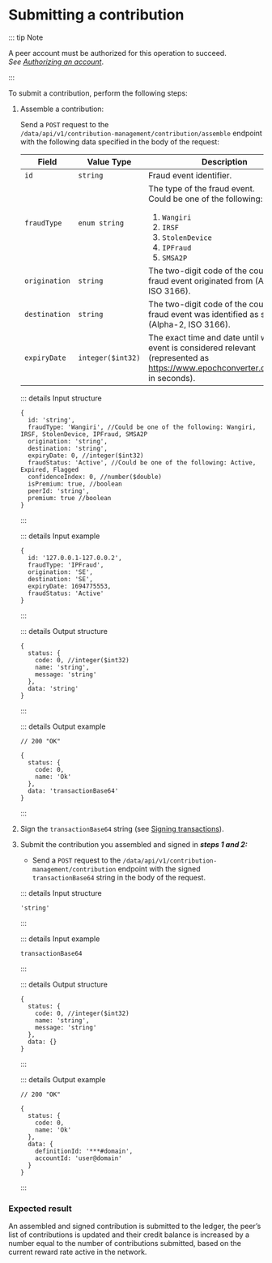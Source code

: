 # Submitting a contribution

::: tip Note

A peer account must be authorized for this operation to succeed. <br>_See [Authorizing an account](authorizing-an-account.md)_.

:::

To submit a contribution, perform the following steps:

1. Assemble a contribution:

   Send a `POST` request to the <br> `/data/api/v1/contribution-management/contribution/assemble` endpoint with the following data specified in the body of the request:

   | Field | Value Type | Description |
   | --- | --- | --- |
   | `id` | `string` | Fraud event identifier. |
   | `fraudType` | `enum string` | The type of the fraud event. <br> Could be one of the following:<ol><li>`Wangiri`</li><li>`IRSF`</li><li>`StolenDevice`</li><li>`IPFraud`</li><li>`SMSA2P`</li></ol> |
   | `origination` | `string` | The two-digit code of the country the fraud event originated from (Alpha-2, ISO 3166). |
   | `destination` | `string` | The two-digit code of the country the fraud event was identified as such (Alpha-2, ISO 3166). |
   | `expiryDate` | `integer($int32)` | The exact time and date until which the event is considered relevant (represented as https://www.epochconverter.com/clock in seconds). |

   ::: details Input structure

   ```json5
   {
     id: 'string',
     fraudType: 'Wangiri', //Could be one of the following: Wangiri, IRSF, StolenDevice, IPFraud, SMSA2P
     origination: 'string',
     destination: 'string',
     expiryDate: 0, //integer($int32)
     fraudStatus: 'Active', //Could be one of the following: Active, Expired, Flagged
     confidenceIndex: 0, //number($double)
     isPremium: true, //boolean
     peerId: 'string',
     premium: true //boolean
   }
   ```

   :::

   ::: details Input example

   ```json5
   {
     id: '127.0.0.1-127.0.0.2',
     fraudType: 'IPFraud',
     origination: 'SE',
     destination: 'SE',
     expiryDate: 1694775553,
     fraudStatus: 'Active'
   }
   ```

   :::

   ::: details Output structure

   ```json5
   {
     status: {
       code: 0, //integer($int32)
       name: 'string',
       message: 'string'
     },
     data: 'string'
   }
   ```

   :::

   ::: details Output example

   ```json5
   // 200 "OK"

   {
     status: {
       code: 0,
       name: 'Ok'
     },
     data: 'transactionBase64'
   }
   ```

   :::

2. Sign the `transactionBase64` string (see [Signing transactions](signing-transactions.md)).
3. Submit the contribution you assembled and signed in **_steps 1 and 2:_**

   - Send a `POST` request to the `/data/api/v1/contribution-management/contribution` endpoint with the signed `transactionBase64` string in the body of the request.

   ::: details Input structure

   ```json5
   'string'
   ```

   :::

   ::: details Input example

   ```
   transactionBase64
   ```

   :::

   ::: details Output structure

   ```json5
   {
     status: {
       code: 0, //integer($int32)
       name: 'string',
       message: 'string'
     },
     data: {}
   }
   ```

   :::

   ::: details Output example

   ```json5
   // 200 "OK"

   {
     status: {
       code: 0,
       name: 'Ok'
     },
     data: {
       definitionId: '***#domain',
       accountId: 'user@domain'
     }
   }
   ```

   :::

### Expected result

An assembled and signed contribution is submitted to the ledger, the peer’s list of contributions is updated and their credit balance is increased by a number equal to the number of contributions submitted, based on the current reward rate active in the network.
